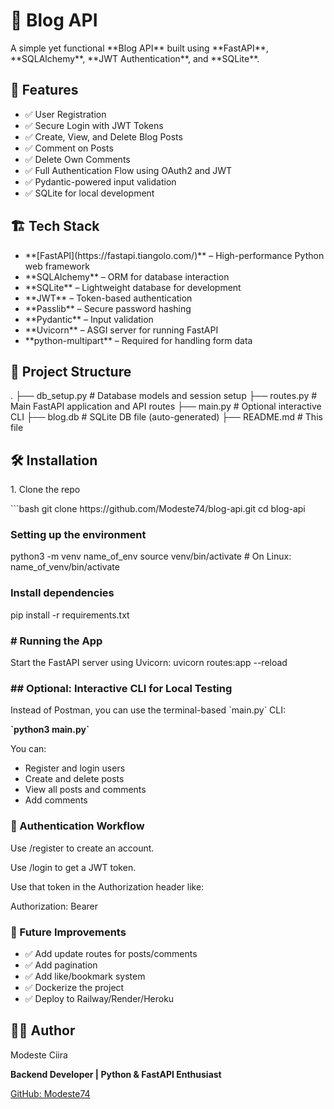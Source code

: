 <h1>📝 Blog API</h1>

<p>A simple yet functional **Blog API** built using **FastAPI**, **SQLAlchemy**, **JWT Authentication**, and **SQLite**.</p>
<break>

<h2>🚀 Features</h2>
<ul>
    <li>✅ User Registration</li>
    <li>✅ Secure Login with JWT Tokens</li>
    <li>✅ Create, View, and Delete Blog Posts</li>
    <li>✅ Comment on Posts</li>
    <li>✅ Delete Own Comments</li>
    <li>✅ Full Authentication Flow using OAuth2 and JWT</li>
    <li>✅ Pydantic-powered input validation</li>
    <li>✅ SQLite for local development</li>
</ul>

<h2>🏗️ Tech Stack</h2>
<ul>
    <li>**[FastAPI](https://fastapi.tiangolo.com/)** – High-performance Python web framework</li>
    <li>**SQLAlchemy** – ORM for database interaction</li>
    <li>**SQLite** – Lightweight database for development</li>
    <li>**JWT** – Token-based authentication</li>
    <li>**Passlib** – Secure password hashing</li>
    <li>**Pydantic** – Input validation</li>
    <li>**Uvicorn** – ASGI server for running FastAPI</li>
    <li>**python-multipart** – Required for handling form data</li>
</ul>

<h2>📂 Project Structure</h2>
<p>. ├── db_setup.py # Database models and session setup ├── routes.py # Main FastAPI application and API routes ├── main.py # Optional interactive CLI ├── blog.db # SQLite DB file (auto-generated) ├── README.md # This file</p>

<h2>🛠️ Installation</h2>

<p>1. Clone the repo</p>

<p>```bash
git clone https://github.com/Modeste74/blog-api.git
cd blog-api</p>

<h3>Setting up the environment</h3>

python3 -m venv name_of_env
source venv/bin/activate  # On Linux: name_of_venv/bin/activate

<h3>Install dependencies</h3>
pip install -r requirements.txt

<h3># Running the App</h3>
Start the FastAPI server using Uvicorn:
uvicorn routes:app --reload

<h3>## Optional: Interactive CLI for Local Testing</h3>
<p>Instead of Postman, you can use the terminal-based `main.py` CLI:</p>
<p><strong>`python3 main.py`</strong></p>

<p>You can:</p>
<ul>
    <li>Register and login users</li>
    <li>Create and delete posts</li>
    <li>View all posts and comments</li>
    <li>Add comments</li>
</ul>

<h3>🔐 Authentication Workflow</h3>
<p>Use /register to create an account.</p>
<p>Use /login to get a JWT token.</p>
<P>Use that token in the Authorization header like:</p>
<p>Authorization: Bearer <your-token></p>


<h3>📌 Future Improvements</h3>
<ul>
    <li>✅ Add update routes for posts/comments</li>
    <li>✅ Add pagination</li>
    <li>✅ Add like/bookmark system</li>
    <li>✅ Dockerize the project</li>
    <li>✅ Deploy to Railway/Render/Heroku</li>
</ul>

<h2>🧑‍💻 Author</h2>
<p>Modeste Ciira</p>
<p><strong>Backend Developer | Python & FastAPI Enthusiast</strong></p>

<a href="https://github.com/Modeste74">GitHub: Modeste74</a>
